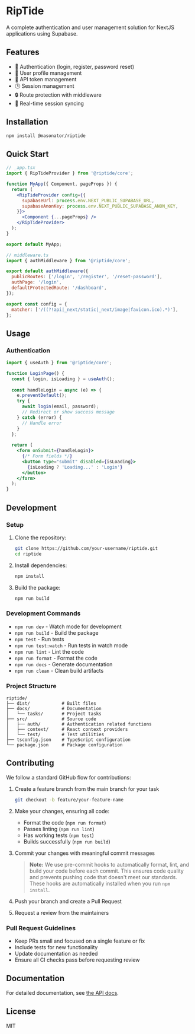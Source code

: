 # RipTide

A complete authentication and user management solution for NextJS applications using Supabase.

## Features

- 🔐 Authentication (login, register, password reset)
- 👤 User profile management
- 🔑 API token management
- 🕒 Session management
- 🔒 Route protection with middleware
- 🔄 Real-time session syncing

## Installation

```bash
npm install @masonator/riptide
```

## Quick Start

```jsx
// _app.tsx
import { RipTideProvider } from '@riptide/core';

function MyApp({ Component, pageProps }) {
  return (
    <RipTideProvider config={{
      supabaseUrl: process.env.NEXT_PUBLIC_SUPABASE_URL,
      supabaseAnonKey: process.env.NEXT_PUBLIC_SUPABASE_ANON_KEY,
    }}>
      <Component {...pageProps} />
    </RipTideProvider>
  );
}

export default MyApp;
```

```jsx
// middleware.ts
import { authMiddleware } from '@riptide/core';

export default authMiddleware({
  publicRoutes: ['/login', '/register', '/reset-password'],
  authPage: '/login',
  defaultProtectedRoute: '/dashboard',
});

export const config = {
  matcher: ['/((?!api|_next/static|_next/image|favicon.ico).*)'],
};
```

## Usage

### Authentication

```jsx
import { useAuth } from '@riptide/core';

function LoginPage() {
  const { login, isLoading } = useAuth();
  
  const handleLogin = async (e) => {
    e.preventDefault();
    try {
      await login(email, password);
      // Redirect or show success message
    } catch (error) {
      // Handle error
    }
  };
  
  return (
    <form onSubmit={handleLogin}>
      {/* Form fields */}
      <button type="submit" disabled={isLoading}>
        {isLoading ? 'Loading...' : 'Login'}
      </button>
    </form>
  );
}
```

## Development

### Setup

1. Clone the repository:

   ```bash
   git clone https://github.com/your-username/riptide.git
   cd riptide
   ```

2. Install dependencies:

   ```bash
   npm install
   ```

3. Build the package:

   ```bash
   npm run build
   ```

### Development Commands

- `npm run dev` - Watch mode for development
- `npm run build` - Build the package
- `npm test` - Run tests
- `npm run test:watch` - Run tests in watch mode
- `npm run lint` - Lint the code
- `npm run format` - Format the code
- `npm run docs` - Generate documentation
- `npm run clean` - Clean build artifacts

### Project Structure

```shell
riptide/
├── dist/            # Built files
├── docs/            # Documentation
│   └── tasks/       # Project tasks
├── src/             # Source code
│   ├── auth/        # Authentication related functions
│   ├── context/     # React context providers
│   └── test/        # Test utilities
├── tsconfig.json    # TypeScript configuration
└── package.json     # Package configuration
```

## Contributing

We follow a standard GitHub flow for contributions:

1. Create a feature branch from the main branch for your task

   ```bash
   git checkout -b feature/your-feature-name
   ```

2. Make your changes, ensuring all code:

   - Format the code (`npm run format`)
   - Passes linting (`npm run lint`)
   - Has working tests (`npm test`)
   - Builds successfully (`npm run build`)

3. Commit your changes with meaningful commit messages

   > **Note:** We use pre-commit hooks to automatically format, lint, and build your code before each commit. This ensures code quality and prevents pushing code that doesn't meet our standards. These hooks are automatically installed when you run `npm install`.

4. Push your branch and create a Pull Request

5. Request a review from the maintainers

### Pull Request Guidelines

- Keep PRs small and focused on a single feature or fix
- Include tests for new functionality
- Update documentation as needed
- Ensure all CI checks pass before requesting review

## Documentation

For detailed documentation, see [the API docs](https://your-username.github.io/riptide/).

## License

MIT 